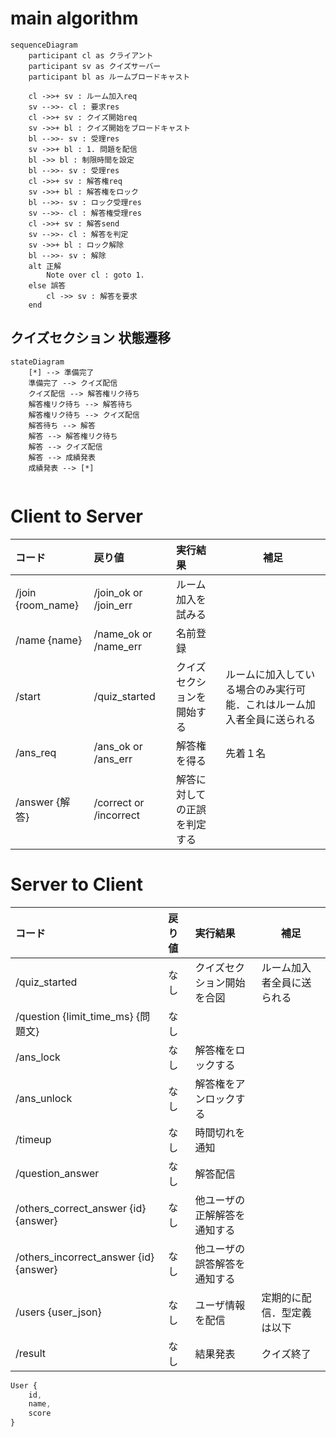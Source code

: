 # main algorithm

```mermaid
sequenceDiagram
    participant cl as クライアント
    participant sv as クイズサーバー
    participant bl as ルームブロードキャスト

    cl ->>+ sv : ルーム加入req
    sv -->>- cl : 要求res
    cl ->>+ sv : クイズ開始req
    sv ->>+ bl : クイズ開始をブロードキャスト
    bl -->>- sv : 受理res
    sv ->>+ bl : 1. 問題を配信
    bl ->> bl : 制限時間を設定
    bl -->>- sv : 受理res
    cl ->>+ sv : 解答権req
    sv ->>+ bl : 解答権をロック
    bl -->>- sv : ロック受理res
    sv -->>- cl : 解答権受理res
    cl ->>+ sv : 解答send
    sv -->>- cl : 解答を判定
    sv ->>+ bl : ロック解除
    bl -->>- sv : 解除
    alt 正解 
        Note over cl : goto 1.
    else 誤答
        cl ->> sv : 解答を要求
    end
```

## クイズセクション 状態遷移

```mermaid
stateDiagram
    [*] --> 準備完了
    準備完了 --> クイズ配信
    クイズ配信 --> 解答権リク待ち
    解答権リク待ち --> 解答待ち
    解答権リク待ち --> クイズ配信
    解答待ち --> 解答
    解答 --> 解答権リク待ち
    解答 --> クイズ配信
    解答 --> 成績発表
    成績発表 --> [*]
    
```

# Client to Server

| コード            | 戻り値                 | 実行結果                     | 補足                                                                   |
| :---------------- | :--------------------- | :--------------------------- | ---------------------------------------------------------------------- |
| /join {room_name} | /join_ok or /join_err  | ルーム加入を試みる           |                                                                        |
| /name {name}      | /name_ok or /name_err  | 名前登録                     |                                                                        |
| /start            | /quiz_started          | クイズセクションを開始する   | ルームに加入している場合のみ実行可能．これはルーム加入者全員に送られる |
| /ans_req          | /ans_ok or /ans_err    | 解答権を得る                 | 先着１名                                                               |
| /answer {解答}    | /correct or /incorrect | 解答に対しての正誤を判定する |                                                                        |

# Server to Client
| コード                                 | 戻り値 | 実行結果                     | 補足                       |
| :------------------------------------- | :----- | :--------------------------- | -------------------------- |
| /quiz_started                          | なし   | クイズセクション開始を合図   | ルーム加入者全員に送られる |
| /question {limit_time_ms} {問題文}     | なし   |                              |                            |
| /ans_lock                              | なし   | 解答権をロックする           |                            |
| /ans_unlock                            | なし   | 解答権をアンロックする       |                            |
| /timeup                                | なし   | 時間切れを通知               |                            |
| /question_answer                       | なし   | 解答配信                     |                            |
| /others_correct_answer {id} {answer}   | なし   | 他ユーザの正解解答を通知する |                            |
| /others_incorrect_answer {id} {answer} | なし   | 他ユーザの誤答解答を通知する |                            |
| /users {user_json}                     | なし   | ユーザ情報を配信             | 定期的に配信．型定義は以下 |
| /result                                | なし   | 結果発表                     | クイズ終了                 |

```javascript
User {
    id,
    name,
    score
}
```
